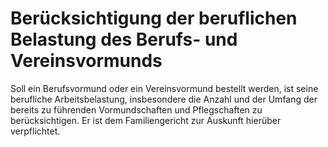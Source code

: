 # Berücksichtigung der beruflichen Belastung des Berufs- und Vereinsvormunds

Soll ein Berufsvormund oder ein Vereinsvormund bestellt werden, ist seine berufliche Arbeitsbelastung, insbesondere die Anzahl und der Umfang der bereits zu führenden Vormundschaften und Pflegschaften zu berücksichtigen. Er ist dem Familiengericht zur Auskunft hierüber verpflichtet. 

